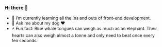 ### Hi there 👋

- 🌱 I’m currently learning all the ins and outs of front-end development.
- 💬 Ask me about my dog :heart:
- ⚡ Fun fact: Blue whale tongues can weigh as much as an elephant. Their hearts can also weigh almost a tonne and only need to beat once every ten seconds.

